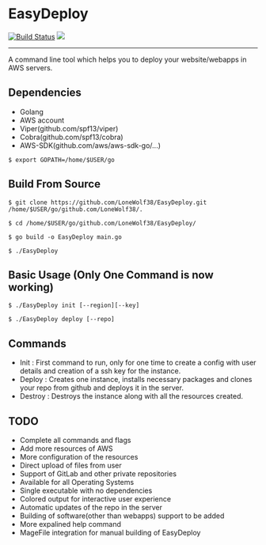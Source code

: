 # EasyDeploy


[![Build Status](https://travis-ci.org/LoneWolf38/EasyDeploy.svg?branch=dev)](https://travis-ci.org/LoneWolf38/EasyDeploy)
![](https://img.shields.io/badge/Golang-1.11-blue.svg?style=for-the-badge&logo=go)

---

A command line tool which helps you to deploy your website/webapps in AWS servers.

## Dependencies 
- Golang 
- AWS account
- Viper(github.com/spf13/viper)
- Cobra(github.com/spf13/cobra)
- AWS-SDK(github.com/aws/aws-sdk-go/...)

```
$ export GOPATH=/home/$USER/go

```

## Build From Source

```
$ git clone https://github.com/LoneWolf38/EasyDeploy.git /home/$USER/go/github.com/LoneWolf38/.

$ cd /home/$USER/go/github.com/LoneWolf38/EasyDeploy/

$ go build -o EasyDeploy main.go

$ ./EasyDeploy

```

## Basic Usage (Only One Command is now working)
```
$ ./EasyDeploy init [--region][--key]

$ ./EasyDeploy deploy [--repo]

```

## Commands
- Init : First command to run, only for one time to create a config with user details and creation of a ssh key for the instance.
- Deploy : Creates one instance, installs necessary packages and clones your repo from github and deploys it in the server.
- Destroy : Destroys the instance along with all the resources created.

## TODO
- Complete all commands and flags
- Add more resources of AWS
- More configuration of the resources
- Direct upload of files from user 
- Support of GitLab and other private repositories
- Available for all Operating Systems
- Single executable with no dependencies
- Colored output for interactive user experience
- Automatic updates of the repo in the server
- Building of software(other than webapps) support to be added
- More expalined help command
- MageFile integration for manual building of EasyDeploy